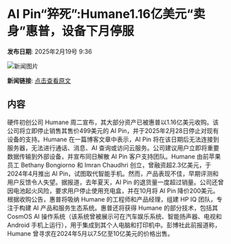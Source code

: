# AI Pin“猝死”:Humane1.16亿美元“卖身”惠普，设备下月停服

**发布日期**: 2025年2月19号 9:36

![新闻图片](https://upload.chinaz.com/2025/0219/6387555459940325993240419.png)

**新闻链接**: [点击查看原文](https://www.aibase.com/zh/news/15493)

## 内容

硬件初创公司 Humane 周二宣布，其大部分资产已被惠普以1.16亿美元收购。该公司将立即停止销售其售价499美元的 AI Pin，并于2025年2月28日停止对现有设备的支持。Humane 在一篇博客文章中表示，AI Pin 将在该日期后无法连接到服务器，无法进行通话、消息、AI 查询或访问云服务。公司建议用户立即将重要数据传输到外部设备，并宣布同日解散 AI Pin 客户支持团队。Humane 由前苹果员工 Bethany Bongiorno 和 Imran Chaudhri 创立，曾融资超2.3亿美元，于2024年4月推出 AI Pin，试图取代智能手机。然而，产品表现不佳，早期评测和用户反馈令人失望。据报道，去年夏天，AI Pin 的退货量一度超过销量。公司还曾因电池起火风险，要求用户停止使用充电盒，并在10月将 AI Pin 降价200美元。根据收购公告，惠普将吸纳 Humane 的工程师和产品经理，组建 HP IQ 团队，专注于构建 AI 产品和服务生态系统。惠普还将获得 Humane 的部分技术，包括其 CosmOS AI 操作系统（该系统曾被展示可在汽车娱乐系统、智能扬声器、电视和 Android 手机上运行），用于集成到其个人电脑和打印机中。彭博社此前报道称，Humane 曾寻求在2024年5月以7.5亿至10亿美元的价格出售。
